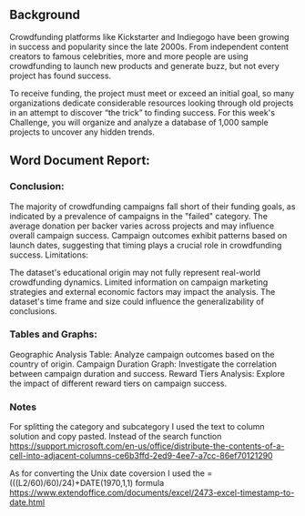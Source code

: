 ## Background
Crowdfunding platforms like Kickstarter and Indiegogo have been growing in success and popularity since the late 2000s. From independent content creators to famous celebrities, more and more people are using crowdfunding to launch new products and generate buzz, but not every project has found success.

To receive funding, the project must meet or exceed an initial goal, so many organizations dedicate considerable resources looking through old projects in an attempt to discover “the trick” to finding success. For this week's Challenge, you will organize and analyze a database of 1,000 sample projects to uncover any hidden trends.

## Word Document Report:

### Conclusion:
The majority of crowdfunding campaigns fall short of their funding goals, as indicated by a prevalence of campaigns in the "failed" category.
The average donation per backer varies across projects and may influence overall campaign success.
Campaign outcomes exhibit patterns based on launch dates, suggesting that timing plays a crucial role in crowdfunding success.
Limitations:

The dataset's educational origin may not fully represent real-world crowdfunding dynamics.
Limited information on campaign marketing strategies and external economic factors may impact the analysis.
The dataset's time frame and size could influence the generalizability of conclusions.

### Tables and Graphs:
Geographic Analysis Table: Analyze campaign outcomes based on the country of origin.
Campaign Duration Graph: Investigate the correlation between campaign duration and success.
Reward Tiers Analysis: Explore the impact of different reward tiers on campaign success.

### Notes
For splitting the category and subcategory I used the text to column solution and copy pasted. Instead of the search function
https://support.microsoft.com/en-us/office/distribute-the-contents-of-a-cell-into-adjacent-columns-ce6b3ffd-2ed9-4ee7-a7cc-86ef70121290


As for converting the Unix date coversion I used the =(((L2/60)/60)/24)+DATE(1970,1,1) formula
https://www.extendoffice.com/documents/excel/2473-excel-timestamp-to-date.html